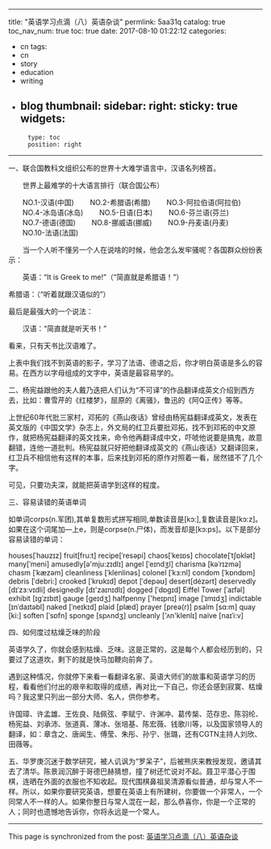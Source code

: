 
---
title: "英语学习点滴（八）英语杂谈"
permlink: 5aa31q
catalog: true
toc_nav_num: true
toc: true
date: 2017-08-10 01:22:12
categories:
- cn
tags:
- cn
- story
- education
- writing
- blog
thumbnail: 
sidebar:
    right:
        sticky: true
widgets:
    -
        type: toc
        position: right
---


一、联合国教科文组织公布的世界十大难学语言中，汉语名列榜首。

　　世界上最难学的十大语言排行（联合国公布）

　　NO.1-汉语(中国)
　　NO.2-希腊语(希腊)
　　NO.3-阿拉伯语(阿拉伯)
　　NO.4-冰岛语(冰岛)
　　NO.5-日语(日本)
　　NO.6-芬兰语(芬兰)
　　NO.7-德语(德国)
　　NO.8-挪威语(挪威)
　　NO.9-丹麦语(丹麦)
　　NO.10-法语(法国)

　　当一个人听不懂另一个人在说啥的时候，他会怎么发牢骚呢？各国群众纷纷表示：

　　英语：“It is Greek to me!”（“简直就是希腊语！”）

希腊语：（“听着就跟汉语似的”）

最后是最强大的一个说法：

　　汉语：“简直就是听天书！” 

看来，只有天书比汉语难了。

上表中我们找不到英语的影子，学习了法语、德语之后，你才明白英语是多么的容易。在西方以字母组成的文字中，英语是最容易学的。

二、杨宪益跟他的夫人戴乃迭把人们认为“不可译”的作品翻译成英文介绍到西方去，比如：曹雪芹的《红楼梦》，屈原的《离骚》，鲁迅的《阿Q正传》等等。

上世纪60年代批三家村，邓拓的《燕山夜话》曾经由杨宪益翻译成英文，发表在英文版的《中国文学》杂志上，外文局的红卫兵要批邓拓，找不到邓拓的中文原作，就把杨宪益翻译的英文找来，命令他再翻译成中文，吓唬他说要是搞鬼，故意翻错，连他一道批判。杨宪益就只好把他翻译成英文的《燕山夜话》又翻译回来，红卫兵不相信他有这样的本事，后来找到邓拓的原作对照着一看，居然错不了几个字。

可见，只要功夫深，就能把英语学到这样的程度。

三、容易读错的英语单词

如单词corps(n.军团),其单复数形式拼写相同,单数读音是[kɔ:],复数读音是[kɔ:z]。如果在这个词尾加—上e，则是corpse(n.尸体)，而发音却是[kɔ:ps]。以下是部分容易读错的单词：

houses[ˈhaʊzɪz] fruit[fru:t] recipe[ˈresəpi] chaos[ˈkeɪɒs] chocolate[ˈtʃɒklət] many[ˈmeni] amusedly[ə'mju:zɪdlɪ]  angel [ˈeɪndʒl]  charisma [kəˈrɪzmə]  chasm [ˈkæzəm] cleanliness [ˈklenlinəs] colonel [ˈkɜ:nl] condom [ˈkɒndɒm] debris [ˈdebri:] crooked [ˈkrʊkɪd] depot [ˈdepəʊ] desert[dézərt] deservedly [dɪˈzɜ:vɪdli] designedly [dɪ'zaɪnɪdlɪ] dogged [ˈdɒgɪd] Eiffel Tower [ˈaɪfəl]   exhibit [ɪgˈzɪbɪt]  gauge [ɡeɪdʒ] halfpenny ['heɪpnɪ] image [ˈɪmɪdʒ]  indictable [ɪnˈdaɪtəbl]  naked [ˈneɪkɪd] plaid [plæd]  prayer [preə(r)]  psalm [sɑ:m] quay [ki:]  soften [ˈsɒfn]  sponge [spʌndʒ]  uncleanly ['ʌn'klenlɪ] naive [naɪˈi:v]

四、如何度过枯燥乏味的阶段

英语学久了，你就会感到枯燥、乏味。这是正常的，这是每个人都会经历到的，只要过了这道坎，剩下的就是快马加鞭向前奔了。

遇到这种情况，你就停下来看一看翻译名家、英语大师们的故事和英语学习的历程，看看他们付出的艰辛和取得的成绩，再对比一下自己，你还会感到寂寞、枯燥吗？我这里只列出一部分大师、名人，供你参考。

许国璋、许孟雄、王佐良、陆佩弦、李赋宁、许渊冲、葛传椝、范存忠、陈羽纶、杨宪益、刘承沛、张道真、薄冰、张培基、陈宏薇、钱歌川等，以及国家领导人的翻译，如：章含之、唐闻生、傅莹、朱彤、孙宁、张璐，还有CGTN主持人刘欣、田薇等。

五、华罗庚沉迷于数学研究，被人讥讽为“罗呆子”，后被熊庆来教授发现，邀请其去了清华。陈景润沉醉于哥德巴赫猜想，撞了树还忙说对不起。聂卫平潜心于围棋，连晒在外面的衣服也不知收起。现代围棋鼻祖吴清源看似普通，却与常人不一样。所以，如果你要研究英语，想要在英语上有所建树，你要做一个非常人，一个同常人不一样的人。如果你整日与常人混在一起，那么恭喜你，你是一个正常的人；同时也遗憾地告诉你，你将永远是一个常人。

- - -

This page is synchronized from the post: [英语学习点滴（八）英语杂谈](https://steemit.com/@bring/5aa31q)
